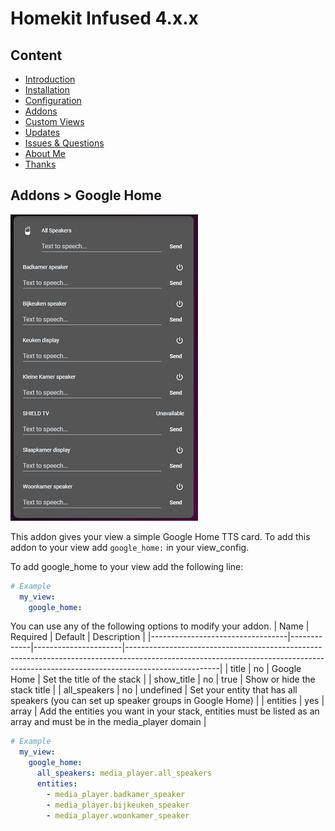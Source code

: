 # Homekit Infused 4.x.x

## Content
- [Introduction](index.md)
- [Installation](installation.md)
- [Configuration](configuration.md)
- [Addons](../addons.md)
- [Custom Views](custom_views.md)
- [Updates](updates.md)
- [Issues & Questions](issues.md)
- [About Me](about.md)
- [Thanks](thanks.md)

## Addons > Google Home

![Homekit Infused](../images/google-home-card.png)

This addon gives your view a simple Google Home TTS card.
To add this addon to your view add `google_home:` in your view_config.

To add google_home to your view add the following line:

```yaml
# Example
  my_view:
    google_home:
```

You can use any of the following options to modify your addon.
| Name | Required | Default | Description |
|----------------------------------|-------------|----------------------|-----------------------------------------------------------------------------------------------------------------------------------------------------------------------------------|
| title | no | Google Home | Set the title of the stack |
| show_title | no | true | Show or hide the stack title |
| all_speakers | no | undefined | Set your entity that has all speakers (you can set up speaker groups in Google Home) |
| entities | yes | array | Add the entities you want in your stack, entities must be listed as an array and must be in the media_player domain |

```yaml
# Example
  my_view:
    google_home: 
      all_speakers: media_player.all_speakers
      entities:
        - media_player.badkamer_speaker
        - media_player.bijkeuken_speaker
        - media_player.woonkamer_speaker
```